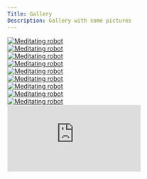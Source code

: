 ```yaml
---
Title: Gallery
Description: Gallery with some pictures
---
```

<div class="gallery">
<div>
<a href="%base_url%/image/logo.png" target="_blank">
    <picture>
        <source media="(min-width: 556px)" srcset="%base_url%/image/logo.png?w=350&save-as=jpg&q=70">
        <img src="%base_url%/image/logo.png?save-as=jpg&q=70" alt="Meditating robot">
    </picture>
</a>
</div>
<div>
<a href="%base_url%/image/01_robot.png" target="_blank">
    <picture>
        <source media="(min-width: 556px)" srcset="%base_url%/image/01_robot.png?w=350&save-as=jpg&q=70">
        <img src="%base_url%/image/01_robot.png?save-as=jpg&q=70" alt="Meditating robot">
    </picture>
</a>
</div>
<div>
<a href="%base_url%/image/02_robot.png" target="_blank">
    <picture>
        <source media="(min-width: 556px)" srcset="%base_url%/image/02_robot.png?w=350&save-as=jpg&q=70">
        <img src="%base_url%/image/02_robot.png?save-as=jpg&q=70" alt="Meditating robot">
    </picture>
</a>
</div>
<div>
<a href="%base_url%/image/03_robot.png" target="_blank">
    <picture>
        <source media="(min-width: 556px)" srcset="%base_url%/image/03_robot.png?w=350&save-as=jpg&q=70">
        <img src="%base_url%/image/03_robot.png?save-as=jpg&q=70" alt="Meditating robot">
    </picture>
</a>
</div>
<div>
<a href="%base_url%/image/04_robot.png" target="_blank">
    <picture>
        <source media="(min-width: 556px)" srcset="%base_url%/image/04_robot.png?w=350&save-as=jpg&q=70">
        <img src="%base_url%/image/04_robot.png?save-as=jpg&q=70" alt="Meditating robot">
    </picture>
</a>
</div>
<div>
<a href="%base_url%/image/05_robot.png" target="_blank">
    <picture>
        <source media="(min-width: 556px)" srcset="%base_url%/image/05_robot.png?w=350&save-as=jpg&q=70">
        <img src="%base_url%/image/05_robot.png?save-as=jpg&q=70" alt="Meditating robot">
    </picture>
</a>
</div>
<div>
<a href="%base_url%/image/06_robot.png" target="_blank">
    <picture>
        <source media="(min-width: 556px)" srcset="%base_url%/image/06_robot.png?w=350&save-as=jpg&q=70">
        <img src="%base_url%/image/06_robot.png?save-as=jpg&q=70" alt="Meditating robot">
    </picture>
</a>
</div>
<div>
<a href="%base_url%/image/07_robot.png" target="_blank">
    <picture>
        <source media="(min-width: 556px)" srcset="%base_url%/image/07_robot.png?w=350&save-as=jpg&q=70">
        <img src="%base_url%/image/07_robot.png?save-as=jpg&q=70" alt="Meditating robot">
    </picture>
</a>
</div>
<div>
<a href="%base_url%/image/08_robot.png" target="_blank">
    <picture>
        <source media="(min-width: 556px)" srcset="%base_url%/image/08_robot.png?w=350&save-as=jpg&q=70">
        <img src="%base_url%/image/08_robot.png?save-as=jpg&q=70" alt="Meditating robot">
    </picture>
</a>
</div>
<div class="embed-container">
    <iframe src="https://www.youtube.com/embed/gCwjLPBqpa0" frameborder="0" allowfullscreen></iframe>
</div>
</div>

